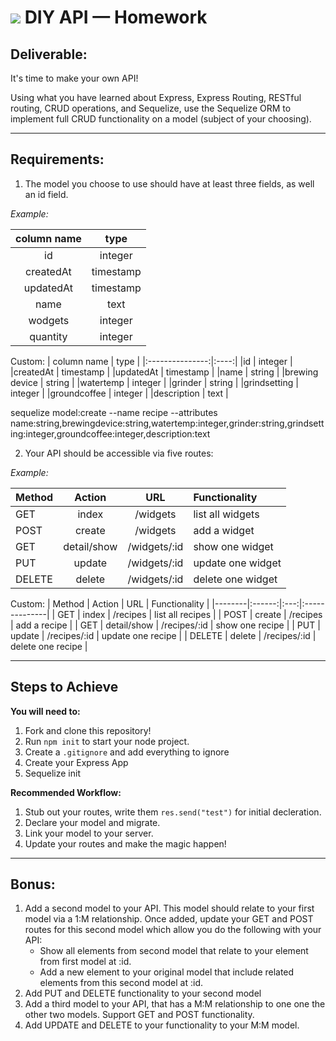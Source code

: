 # ![](https://ga-dash.s3.amazonaws.com/production/assets/logo-9f88ae6c9c3871690e33280fcf557f33.png) DIY API — Homework

## **Deliverable**:

It's time to make your own API! 

Using what you have learned about Express, Express Routing, RESTful routing, CRUD operations, and Sequelize, use the Sequelize ORM to implement full CRUD functionality on a model (subject of your choosing).

-----

## **Requirements**: 

1. The model you choose to use should have at least three fields, as well an id field. 

*Example:*

| column name     | type |
|:---------------:|:----:|
|id | integer |
|createdAt | timestamp |
|updatedAt | timestamp |
|name | text |
|wodgets | integer |
|quantity | integer |

Custom:
| column name     | type |
|:---------------:|:----:|
|id | integer |
|createdAt | timestamp |
|updatedAt | timestamp |
|name | string |
|brewing device | string |
|watertemp | integer |
|grinder | string |
|grindsetting | integer |
|groundcoffee | integer |
|description | text |

sequelize model:create --name recipe --attributes name:string,brewingdevice:string,watertemp:integer,grinder:string,grindsetting:integer,groundcoffee:integer,description:text


2. Your API should be accessible via five routes: 

*Example:*

| Method | Action | URL | Functionality |
|--------|:------:|:---:|:--------------|
| GET | index | /widgets | list all widgets |
| POST | create | /widgets | add a widget |
| GET | detail/show | /widgets/:id | show one widget |
| PUT | update | /widgets/:id | update one widget |
| DELETE | delete | /widgets/:id | delete one widget |


Custom:
| Method | Action | URL | Functionality |
|--------|:------:|:---:|:--------------|
| GET | index | /recipes | list all recipes |
| POST | create | /recipes | add a recipe |
| GET | detail/show | /recipes/:id | show one recipe |
| PUT | update | /recipes/:id | update one recipe |
| DELETE | delete | /recipes/:id | delete one recipe |

-------

## **Steps to Achieve**

**You will need to:**
1. Fork and clone this repository!
2. Run `npm init` to start your node project. 
3. Create a `.gitignore` and add everything to ignore
4. Create your Express App
5. Sequelize init

**Recommended Workflow:**
1. Stub out your routes, write them `res.send("test")` for initial decleration.
2. Declare your model and migrate.
3. Link your model to your server.
4. Update your routes and make the magic happen!

-------

## Bonus:

1. Add a second model to your API. This model should relate to your first model via a 1:M relationship. Once added, update your GET and POST routes for this second model which allow you do the following with your API: 
    * Show all elements from second model that relate to your element from first model at :id. 
    * Add a new element to your original model that include related elements from this second model at :id.
2. Add PUT and DELETE functionality to your second model
3. Add a third model to your API, that has a M:M relationship to one one the other two models. Support GET and POST functionality.
4. Add UPDATE and DELETE to your functionality to your M:M model.
